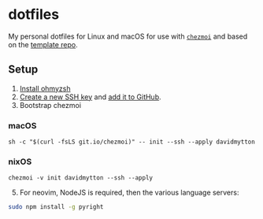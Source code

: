# dotfiles

My personal dotfiles for Linux and macOS for use with [`chezmoi`](https://www.chezmoi.io)
and based on the [template repo](https://github.com/chezmoi/dotfiles).

## Setup

1. [Install ohmyzsh](https://ohmyz.sh/#install)
2. [Create a new SSH key](https://docs.github.com/articles/generating-an-ssh-key/) 
   and [add it to GitHub](https://github.com/settings/keys).
4. Bootstrap chezmoi

### macOS
```
sh -c "$(curl -fsLS git.io/chezmoi)" -- init --ssh --apply davidmytton
```
### nixOS
```
chezmoi -v init davidmytton --ssh --apply
```

5. For neovim, NodeJS is required, then the various language servers:

```bash
sudo npm install -g pyright
```

